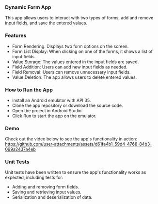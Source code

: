 ### Dynamic Form App
This app allows users to interact with two types of forms, add and remove input fields, and save the entered values.

### Features
- Form Rendering: Displays two form options on the screen.
- Form List Display: When clicking on one of the forms, it shows a list of input fields.
- Value Storage: The values entered in the input fields are saved.
- Field Addition: Users can add new input fields as needed.
- Field Removal: Users can remove unnecessary input fields.
- Value Deletion: The app allows users to delete entered values.

### How to Run the App
- Install an Android emulator with API 35.
- Clone the app repository or download the source code.
- Open the project in Android Studio.
- Click Run to start the app on the emulator.

### Demo
Check out the video below to see the app's functionality in action:
https://github.com/user-attachments/assets/d61fa4b1-59d4-4768-84b3-099a2437a4eb

### Unit Tests
Unit tests have been written to ensure the app's functionality works as expected, including tests for:
- Adding and removing form fields.
- Saving and retrieving input values.
- Serialization and deserialization of data.
